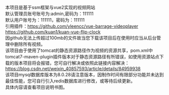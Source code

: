 本项目是基于ssm框架与vue2实现的视频网站   
默认管理员账号账号为:admin,密码为：111111  
默认用户账号为：111111，密码为：111111  
引用插件：https://github.com/yleencc/vue-barrage-videoplayer  
          https://github.com/kuan1/kuan-vue-flip-clock  
因github无法上传超过100mb的文件故当您下载该项目后在使用时应当从后台管理中删除所有视频。  
该项目由于使用了tomcat的静态资源路径作为视频的资源共享，pom.xml中tomcat7-maven-plugin插件版本对于静态资源路径有所错误，如使用资源站点下载的版本项目将会报错，您可自行解决或依照此链接内容解决：https://blog.csdn.net/weixin_40857593/article/details/84959938  
该项目mysql数据库版本为8.0.28请注意版本，因制作时间有限部分功能并未达到最佳性能，您可自行引入redis数据库进行修改，或等待后续更新。  
具体内容请查看项目说明书图。  
